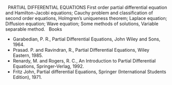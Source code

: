 ---
---
 
PARTIAL DIFFERENTIAL EQUATIONS
First order partial differential equation and Hamilton-Jacobi equations; Cauchy
problem and classification of second order equations, Holmgren’s uniqueness
theorem; Laplace equation; Diffusion equation; Wave equation; Some methods of
solutions, Variable separable method.
 
Books

* Garabedian, P. R., Partial Differential Equations, John Wiley and Sons, 1964.
* Prasad. P. and Ravindran, R., Partial Differential Equations, Wiley Eastern,
  1985.
* Renardy, M. and Rogers, R. C., An Introduction to Partial Differential
  Equations, Springer-Verlag, 1992.
* Fritz John, Partial differential Equations, Springer (International Students
  Edition), 1971.

